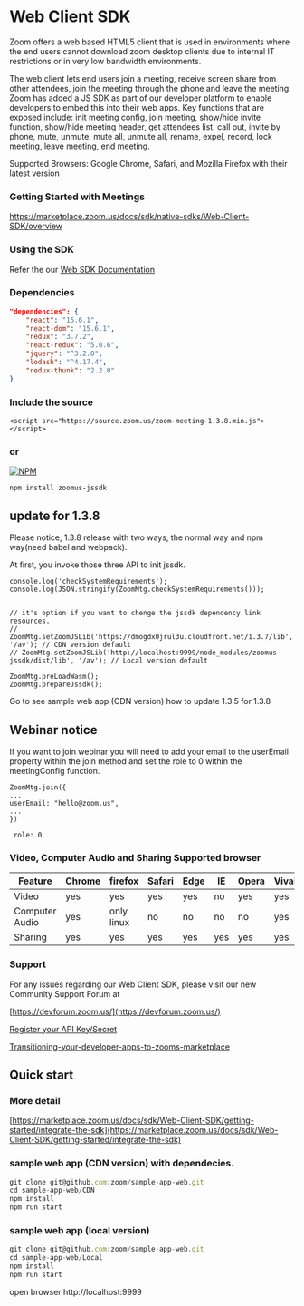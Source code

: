 # Web Client SDK 

Zoom offers a web based HTML5 client that is used in environments where the end users cannot download zoom desktop clients due to internal IT restrictions or in very low bandwidth environments. 

The web client lets end users join a meeting, receive screen share from other attendees, join the meeting through the phone and leave the meeting. Zoom has added a JS SDK as part of our developer platform to enable developers to embed this into their web apps. Key functions that are exposed include: init meeting config, join meeting, show/hide invite function, show/hide meeting header, get attendees list, call out, invite by phone, mute, unmute, mute all, unmute all, rename, expel, record, lock meeting, leave meeting, end meeting.

Supported Browsers: Google Chrome, Safari, and Mozilla Firefox with their latest version

### Getting Started with Meetings
https://marketplace.zoom.us/docs/sdk/native-sdks/Web-Client-SDK/overview

### Using the SDK

Refer the our [Web SDK Documentation](https://marketplace.zoom.us/docs/sdk/native-sdks/Web-Client-SDK/api-reference)

### Dependencies

```package.json
"dependencies": {
	"react": "15.6.1",
	"react-dom": "15.6.1",
	"redux": "3.7.2",
	"react-redux": "5.0.6",
	"jquery": "^3.2.0",
	"lodash": "^4.17.4",
	"redux-thunk": "2.2.0"
}
```


### Include the source

```
<script src="https://source.zoom.us/zoom-meeting-1.3.8.min.js"></script>
```
### or

[![NPM](https://nodei.co/npm/zoomus-jssdk.png)](https://nodei.co/npm/zoomus-jssdk/)

```
npm install zoomus-jssdk
```


## update for 1.3.8
Please notice, 1.3.8 release with two ways, the normal way and npm way(need babel and webpack).

At first, you invoke those three API to init jssdk.
```
console.log('checkSystemRequirements');
console.log(JSON.stringify(ZoomMtg.checkSystemRequirements()));


// it's option if you want to chenge the jssdk dependency link resources.
// ZoomMtg.setZoomJSLib('https://dmogdx0jrul3u.cloudfront.net/1.3.7/lib', '/av'); // CDN version default 
// ZoomMtg.setZoomJSLib('http://localhost:9999/node_modules/zoomus-jssdk/dist/lib', '/av'); // Local version default

ZoomMtg.preLoadWasm();
ZoomMtg.prepareJssdk();
```
Go to see sample web app (CDN version) how to update 1.3.5 for 1.3.8

## Webinar notice
If you want to join webinar you will need to add your email to the userEmail property within the join method and set the role to 0 within the meetingConfig function. 

```
ZoomMtg.join({
...
userEmail: "hello@zoom.us",
...    
})
 ```
 ```
  role: 0
 ```
          

### Video, Computer Audio and Sharing Supported browser

Feature | Chrome | firefox | Safari | Edge | IE | Opera | Vivaldi
------------ | ------------- | ------------ | ------------- | ------------ |  ------------- | ------------ | ------------
Video | yes| yes | yes | yes | no | yes | yes
Computer Audio | yes | only linux | no | no | no | no | yes 
Sharing | yes | yes | yes | yes | yes| yes | yes

### Support
For any issues regarding our Web Client SDK, please visit our new Community Support Forum at

[https://devforum.zoom.us/](https://devforum.zoom.us/)

[Register your API Key/Secret](https://marketplace.zoom.us/docs/sdk/Web-Client-SDK/getting-started/prerequisites)

[Transitioning-your-developer-apps-to-zooms-marketplace](https://medium.com/zoom-developer-blog/transitioning-your-developer-apps-to-zooms-marketplace-6a8de3386716)


## Quick start
### More detail 
[https://marketplace.zoom.us/docs/sdk/Web-Client-SDK/getting-started/integrate-the-sdk](https://marketplace.zoom.us/docs/sdk/Web-Client-SDK/getting-started/integrate-the-sdk)

###  sample web app (CDN version) with dependecies.

```javascript
git clone git@github.com:zoom/sample-app-web.git
cd sample-app-web/CDN
npm install
npm run start
```

### sample web app (local version)
```javascript
git clone git@github.com:zoom/sample-app-web.git
cd sample-app-web/Local
npm install
npm run start
```

open browser http://localhost:9999


